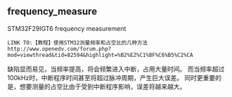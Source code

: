 ## frequency_measure
STM32F29IGT6 frequency measurement

```
LINK TO:【教程】使用STM32测量频率和占空比的几种方法http://www.openedv.com/forum.php?mod=viewthread&tid=82594&highlight=%B2%E2%C1%BF%C6%B5%C2%CA
```

缺陷显而易见，当频率提高，将会频繁进入中断，占用大量时间。
而当频率超过100kHz时，中断程序时间甚至将超过脉冲周期，产生巨大误差。
同时更重要的是，想要测量的占空比由于受到中断程序影响，误差将越来越大。

